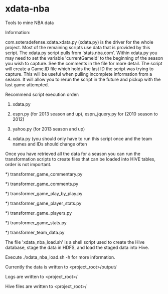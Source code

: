 xdata-nba
=========

Tools to mine NBA data

Information:

com.soteradefense.xdata.xdata.py (xdata.py) is the driver for the whole project. Most of the remaining scripts use data that is provided by this script. The xdata.py script pulls from 'stats.nba.com'.
Within xdata.py you may need to set the variable 'currentGameId' to the beginning of the season you wish to capture. See the comments in the file for more detail. The script will create a Game.ID file
which holds the last ID the script was trying to capture. This will be useful when pulling incomplete information from a season. It will allow you to rerun the script in the future and pickup with the 
last game attempted.

Recommend script execution order:

1) xdata.py

2) espn.py (for 2013 season and up), espn_jquery.py for (2010 season to 2012)

3) yahoo.py (for 2013 season and up)

4) xdata.py (you should only have to run this script once and the team names and IDs should change often

Once you have retrieved all the data for a season you can run the transformation scripts to create files that can be loaded into HIVE tables, order is not important.

*) transformer_game_commentary.py

*) transformer_game_comments.py

*) transformer_game_play_by_play.py

*) transformer_game_player_stats.py

*) transformer_game_players.py

*) transformer_game_stats.py

*) transformer_team_data.py

The file 'xdata_nba_load.sh' is a shell script used to create the Hive database, stage the data in HDFS, and load the staged data into Hive.

Execute ./xdata_nba_load.sh -h for more information.

Currently the data is written to <project_root>/output/

Logs are written to <project_root>/

Hive files are written to <project_root>/